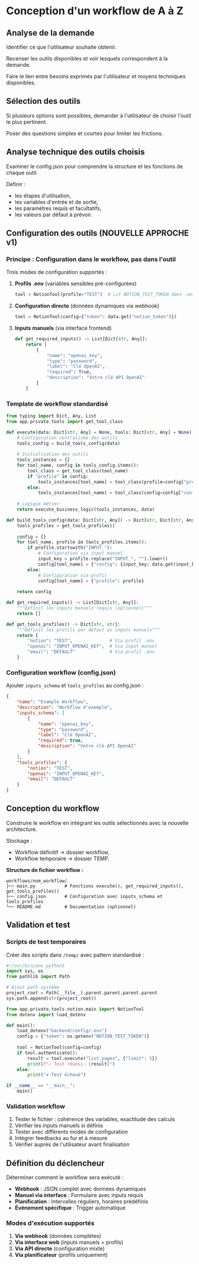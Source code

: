 # Conception d'un workflow de A à Z

## Analyse de la demande

Identifier ce que l'utilisateur souhaite obtenir.

Recenser les outils disponibles et voir lesquels correspondent à la demande.

Faire le lien entre besoins exprimés par l'utilisateur et moyens techniques disponibles.

## Sélection des outils

Si plusieurs options sont possibles, demander à l'utilisateur de choisir l'outil le plus pertinent.

Poser des questions simples et courtes pour limiter les frictions.

## Analyse technique des outils choisis

Examiner le config.json pour comprendre la structure et les fonctions de chaque outil.

Définir :
- les étapes d'utilisation,
- les variables d'entrée et de sortie,
- les paramètres requis et facultatifs,
- les valeurs par défaut à prévoir.

## Configuration des outils (NOUVELLE APPROCHE v1)

### Principe : Configuration dans le workflow, pas dans l'outil

Trois modes de configuration supportés :

1. **Profils .env** (variables sensibles pré-configurées)
   ```python
   tool = NotionTool(profile="TEST")  # Lit NOTION_TEST_TOKEN dans .env
   ```

2. **Configuration directe** (données dynamiques via webhook)
   ```python
   tool = NotionTool(config={"token": data.get("notion_token")})
   ```

3. **Inputs manuels** (via interface frontend)
   ```python
   def get_required_inputs() -> List[Dict[str, Any]]:
       return [
           {
               "name": "openai_key",
               "type": "password", 
               "label": "Clé OpenAI",
               "required": True,
               "description": "Votre clé API OpenAI"
           }
       ]
   ```

### Template de workflow standardisé

```python
from typing import Dict, Any, List
from app.private.tools import get_tool_class

def execute(data: Dict[str, Any] = None, tools: Dict[str, Any] = None) -> Dict[str, Any]:
    # Configuration centralisée des outils
    tools_config = build_tools_config(data)
    
    # Initialisation des outils
    tools_instances = {}
    for tool_name, config in tools_config.items():
        tool_class = get_tool_class(tool_name)
        if "profile" in config:
            tools_instances[tool_name] = tool_class(profile=config["profile"])
        else:
            tools_instances[tool_name] = tool_class(config=config["config"])
    
    # Logique métier
    return execute_business_logic(tools_instances, data)

def build_tools_config(data: Dict[str, Any]) -> Dict[str, Dict[str, Any]]:
    tools_profiles = get_tools_profiles()
    
    config = {}
    for tool_name, profile in tools_profiles.items():
        if profile.startswith("INPUT_"):
            # Configuration via input manuel
            input_key = profile.replace("INPUT_", "").lower()
            config[tool_name] = {"config": {input_key: data.get(input_key)}}
        else:
            # Configuration via profil
            config[tool_name] = {"profile": profile}
    
    return config

def get_required_inputs() -> List[Dict[str, Any]]:
    """Définit les inputs manuels requis (optionnel)"""
    return []

def get_tools_profiles() -> Dict[str, str]:
    """Définit les profils par défaut ou inputs manuels"""
    return {
        "notion": "TEST",              # Via profil .env
        "openai": "INPUT_OPENAI_KEY",  # Via input manuel  
        "email": "DEFAULT"             # Via profil .env
    }
```

### Configuration workflow (config.json)

Ajouter `inputs_schema` et `tools_profiles` au config.json :

```json
{
    "name": "Example Workflow",
    "description": "Workflow d'exemple",
    "inputs_schema": [
        {
            "name": "openai_key",
            "type": "password",
            "label": "Clé OpenAI", 
            "required": true,
            "description": "Votre clé API OpenAI"
        }
    ],
    "tools_profiles": {
        "notion": "TEST",
        "openai": "INPUT_OPENAI_KEY",
        "email": "DEFAULT"
    }
}
```

## Conception du workflow

Construire le workflow en intégrant les outils sélectionnés avec la nouvelle architecture.

Stockage :
- Workflow définitif → dossier workflow,
- Workflow temporaire → dossier TEMP.

**Structure de fichier workflow :**
```
workflows/nom_workflow/
├── main.py           # Fonctions execute(), get_required_inputs(), get_tools_profiles()
├── config.json       # Configuration avec inputs_schema et tools_profiles
└── README.md         # Documentation (optionnel)
```

## Validation et test

### Scripts de test temporaires

Créer des scripts dans `/temp/` avec pattern standardisé :

```python
#!/usr/bin/env python3
import sys, os
from pathlib import Path

# Ajout path système
project_root = Path(__file__).parent.parent.parent.parent
sys.path.append(str(project_root))

from app.private.tools.notion.main import NotionTool
from dotenv import load_dotenv

def main():
    load_dotenv("backend/config/.env")
    config = {"token": os.getenv("NOTION_TEST_TOKEN")}
    
    tool = NotionTool(config=config)
    if tool.authenticate():
        result = tool.execute("list_pages", {"limit": 5})
        print(f"✓ Test réussi: {result}")
    else:
        print("✗ Test échoué")

if __name__ == "__main__":
    main()
```

### Validation workflow

1. Tester le fichier : cohérence des variables, exactitude des calculs
2. Vérifier les inputs manuels si définis
3. Tester avec différents modes de configuration
4. Intégrer feedbacks au fur et à mesure
5. Vérifier auprès de l'utilisateur avant finalisation

## Définition du déclencheur

Déterminer comment le workflow sera exécuté :
- **Webhook** : JSON complet avec données dynamiques
- **Manuel via interface** : Formulaire avec inputs requis  
- **Planification** : Intervalles réguliers, horaires prédéfinis
- **Événement spécifique** : Trigger automatique

### Modes d'exécution supportés

1. **Via webhook** (données complètes)
2. **Via interface web** (inputs manuels + profils)
3. **Via API directe** (configuration mixte)
4. **Via planificateur** (profils uniquement)